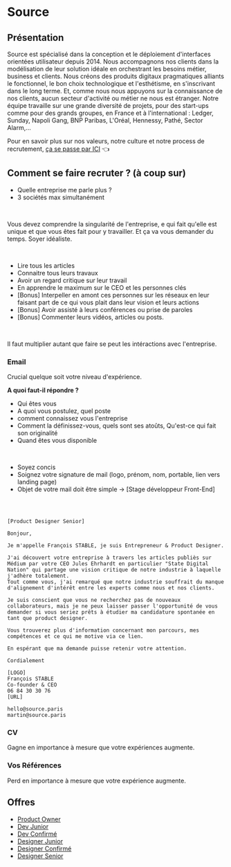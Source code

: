 # Source

## Présentation
Source est spécialisé dans la conception et le déploiement d'interfaces orientées utilisateur depuis 2014. Nous accompagnons nos clients dans la modélisation de leur solution idéale en orchestrant les besoins métier, business et clients. Nous créons des produits digitaux pragmatiques alliants le fonctionnel, le bon choix technologique et l'esthétisme, en s'inscrivant dans le long terme. Et, comme nous nous appuyons sur la connaissance de nos clients, aucun secteur d'activité ou métier ne nous est étranger. Notre équipe travaille sur une grande diversité de projets, pour des start-ups comme pour des grands groupes, en France et à l'international : Ledger, Sunday, Napoli Gang, BNP Paribas, L'Oréal, Hennessy, Pathé, Sector Alarm,...

Pour en savoir plus sur nos valeurs, notre culture et notre process de recrutement, [ça se passe par ICI](https://sourceinteractive.notion.site/Source-Community-Guide-3f8e818d95e843e68a9ca40920b62edb) 👈

## Comment se faire recruter ? (à coup sur)

- Quelle entreprise me parle plus ?
- 3 sociétés max simultanément

<br>

Vous devez comprendre la singularité de l'entreprise, e qui fait qu'elle est unique et que vous êtes fait pour y travailler. Et ça va vous demander du temps. Soyer idéaliste.

<br>

- Lire tous les articles
- Connaitre tous leurs travaux
- Avoir un regard critique sur leur travail
- En apprendre le maximum sur le CEO et les personnes clés
- [Bonus] Interpeller en amont ces personnes sur les réseaux en leur faisant part de ce qui vous plait dans leur vision et leurs actions
- [Bonus] Avoir assisté à leurs conférences ou prise de paroles
- [Bonus] Commenter leurs vidéos, articles ou posts.

<br>

Il faut multiplier autant que faire se peut les intéractions avec l'entreprise.

### Email

Crucial quelque soit votre niveau d'expérience.

**A quoi faut-il répondre ?**
- Qui êtes vous
- A quoi vous postulez, quel poste
- comment connaissez vous l'entreprise
- Comment la définissez-vous, quels sont ses atoûts, Qu'est-ce qui fait son originalité
- Quand êtes vous disponible

<br>

- Soyez concis
- Soignez votre signature de mail (logo, prénom, nom, portable, lien vers landing page)
- Objet de votre mail doit être simple -> [Stage développeur Front-End]

<br>

```

[Product Designer Senior]

Bonjour,

Je m'appelle François STABLE, je suis Entrepreneur & Product Designer.

J'ai découvert votre entreprise à travers les articles publiès sur Médium par votre CEO Jules Ehrhardt en particulier "State Digital Nation" qui partage une vision critique de notre industrie à laquelle j'adhère totalement.
Tout comme vous, j'ai remarqué que notre industrie souffrait du manque d'alignement d'intérêt entre les experts comme nous et nos clients.

Je suis conscient que vous ne recherchez pas de nouveaux collaborateurs, mais je ne peux laisser passer l'opportunité de vous demander si vous seriez prêts à étudier ma candidature spontanée en tant que product designer.

Vous trouverez plus d'information concernant mon parcours, mes compétences et ce qui me motive via ce lien.

En espérant que ma demande puisse retenir votre attention.

Cordialement

[LOGO]
François STABLE
Co-founder & CEO
06 84 30 30 76
[URL]

hello@source.paris
martin@source.paris

```

### CV

Gagne en importance à mesure que votre expériences augmente.

### Vos Références

Perd en importance à mesure que votre expérience augmente.

## Offres

- [Product Owner](source-product-owner.md)
- [Dev Junior](source-dev-junior.md)
- [Dev Confirmé](source-dev-confirme.md)
- [Designer Junior](source-designer-junior.md)
- [Designer Confirmé](source-designer-confirme.md)
- [Designer Senior](source-designer-senior.md)

